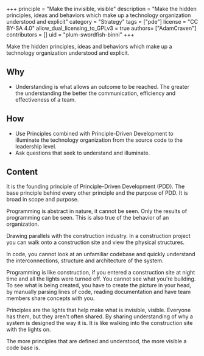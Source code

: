 +++
principle = "Make the invisible, visible"
description = "Make the hidden principles, ideas and behaviors which make up a technology organization understood and explicit"
category = "Strategy"
tags = ["pde"]
license = "CC BY-SA 4.0"
allow_dual_licensing_to_GPLv3 = true
authors= ["AdamCraven"]
contributors = []
uid = "plum-swordfish-binni"
+++

Make the hidden principles, ideas and behaviors which make up a technology organization understood and explicit.

## Why

- Understanding is what allows an outcome to be reached. The greater the understanding the better the communication, efficiency and effectiveness of a team.

## How

- Use Principles combined with Principle-Driven Development to illuminate the technology organization from the source code to the leadership level.
- Ask questions that seek to understand and illuminate.

## Content

It is the founding principle of Principle-Driven Development (PDD). The base principle behind every other principle and the purpose of PDD. It is broad in scope and purpose.

Programming is abstract in nature, it cannot be seen. Only the results of programming can be seen. This is also true of the behavior of an organization.

Drawing parallels with the construction industry. In a construction project you can walk onto a construction site and view the physical structures.

In code, you cannot look at an unfamiliar codebase and quickly understand the interconnections, structure and architecture of the system.

Programming is like construction, if you entered a construction site at night time and all the lights were turned off. You cannot see what you're building. To see what is being created, you have to create the picture in your head, by manually parsing lines of code, reading documentation and have team members share concepts with you.

Principles are the lights that help make what is invisible, visible. Everyone has them, but they aren't often shared. By sharing understanding of why a system is designed the way it is. It is like walking into the construction site with the lights on.

The more principles that are defined and understood, the more visible a code base is.
